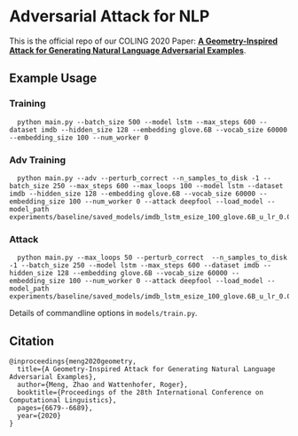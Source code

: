 # Adversarial Attack for NLP

This is the official repo of our COLING 2020 Paper: **[A Geometry-Inspired Attack for Generating Natural Language Adversarial Examples](https://www.aclweb.org/anthology/2020.coling-main.585.pdf)**.

## Example Usage

### Training
      python main.py --batch_size 500 --model lstm --max_steps 600 --dataset imdb --hidden_size 128 --embedding glove.6B --vocab_size 60000 --embedding_size 100 --num_worker 0

### Adv Training

      python main.py --adv --perturb_correct --n_samples_to_disk -1 --batch_size 250 --max_steps 600 --max_loops 100 --model lstm --dataset imdb --hidden_size 128 --embedding glove.6B --vocab_size 60000 --embedding_size 100 --num_worker 0 --attack deepfool --load_model --model_path experiments/baseline/saved_models/imdb_lstm_esize_100_glove.6B_u_lr_0.001_h_128_bt_1000_s_600/9.pth

### Attack

      python main.py --max_loops 50 --perturb_correct  --n_samples_to_disk -1 --batch_size 250 --model lstm --max_steps 600 --dataset imdb --hidden_size 128 --embedding glove.6B --vocab_size 60000 --embedding_size 100 --num_worker 0 --attack deepfool --load_model --model_path experiments/baseline/saved_models/imdb_lstm_esize_100_glove.6B_u_lr_0.001_h_128_bt_1000_s_600/9.pth

Details of commandline options in ``models/train.py``.

## Citation

```
@inproceedings{meng2020geometry,
  title={A Geometry-Inspired Attack for Generating Natural Language Adversarial Examples},
  author={Meng, Zhao and Wattenhofer, Roger},
  booktitle={Proceedings of the 28th International Conference on Computational Linguistics},
  pages={6679--6689},
  year={2020}
}
```
